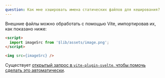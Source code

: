 ```yaml
---
question: Как мне хэшировать имена статических файлов для кеширования?
---
```


Внешние файлы можно обработать с помощью Vite, импортировав их, как показано ниже:

```html
<script>
  import imageSrc from '$lib/assets/image.png';
</script>

<img src={imageSrc} />
```

Существует [открытый запрос в `vite-plugin-svelte`, чтобы помочь сделать это автоматически](https://github.com/sveltejs/vite-plugin-svelte/issues/114).